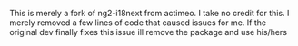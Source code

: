 This is merely a fork of ng2-i18next from actimeo.  I take no credit for this.  I merely removed a few lines of code that caused issues for me.  If the original dev finally fixes this issue ill remove the package and use his/hers
